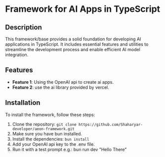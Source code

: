 # Framework for AI Apps in TypeScript


## Description

This framework/base provides a solid foundation for developing AI applications in TypeScript. It includes essential features and utilities to streamline the development process and enable efficient AI model integration.

## Features

- **Feature 1**: Using the OpenAI api to create ai apps.
- **Feature 2**: use the ai library provided by vercel.

## Installation

To install the framework, follow these steps:

1. Clone the repository: `git clone https://github.com/Shaharyar-developer/aeon-framework.git`
2. Make sure you have bun installed. 
3. Install the dependencies: `bun install`
4. Add your OpenAI api key to the .env file.
5. Run it with a test prompt e.g.: bun run dev "Hello There"

